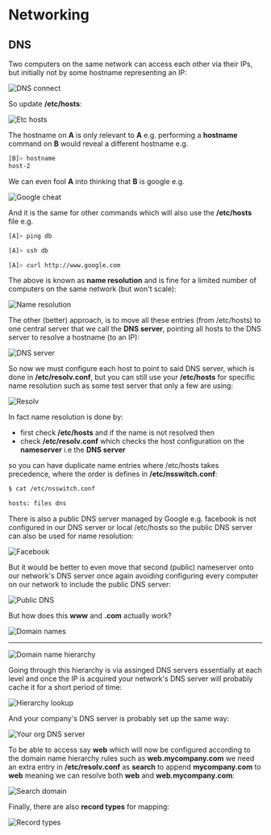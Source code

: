 # Networking

## DNS

Two computers on the same network can access each other via their IPs, but initially not by some hostname representing an IP:

![DNS connect](images/dns-connect.png)

So update **/etc/hosts**:

![Etc hosts](images/etc-hosts.png)

The hostname on **A** is only relevant to **A** e.g. performing a **hostname** command on **B** would reveal a different hostname e.g.

```bash
[B]> hostname
host-2
```

We can even fool **A** into thinking that **B** is google e.g.

![Google cheat](images/google.png)

And it is the same for other commands which will also use the **/etc/hosts** file e.g.

```bash
[A]> ping db

[A]> ssh db

[A]> curl http://www.google.com
```

The above is known as **name resolution** and is fine for a limited number of computers on the same network (but won't scale):

![Name resolution](images/name-resolution.png)

The other (better) approach, is to move all these entries (from /etc/hosts) to one central server that we call the **DNS server**, pointing all hosts to the DNS server to resolve a hostname (to an IP):

![DNS server](images/dns-server.png)

So now we must configure each host to point to said DNS server, which is done in **/etc/resolv.conf**, but you can still use your **/etc/hosts** for specific name resolution such as some test server that only a few are using:

![Resolv](images/resolv.png)

In fact name resolution is done by:

- first check **/etc/hosts** and if the name is not resolved then
- check **/etc/resolv.conf** which checks the host configuration on the **nameserver** i.e the **DNS server**

so you can have duplicate name entries where /etc/hosts takes precedence, where the order is defines in **/etc/nsswitch.conf**:

```bash
$ cat /etc/nsswitch.conf

hosts: files dns
```

There is also a public DNS server managed by Google e.g. facebook is not configured in our DNS server or local /etc/hosts so the public DNS server can also be used for name resolution:

![Facebook](images/facebook.png)

But it would be better to even move that second (public) nameserver onto our network's DNS server once again avoiding configuring every computer on our network to include the public DNS server:

![Public DNS](images/public-dns.png)

But how does this **www** and **.com** actually work?

![Domain names](images/domain-names.png)

---

![Domain name hierarchy](images/domain-name-hierarchy.png)

Going through this hierarchy is via assinged DNS servers essentially at each level and once the IP is acquired your network's DNS server will probably cache it for a short period of time:

![Hierarchy lookup](images/hierarchy-lookup.png)

And your company's DNS server is probably set up the same way:

![Your org DNS server](images/your-org-dns-server.png)

To be able to access say **web** which will now be configured according to the domain name hierarchy rules such as **web.mycompany.com** we need an extra entry in **/etc/resolv.conf** as **search** to append **mycompany.com** to **web** meaning we can resolve both **web** and **web.mycompany.com**:

![Search domain](images/search-domain.png)

Finally, there are also **record types** for mapping:

![Record types](images/record-types.png)